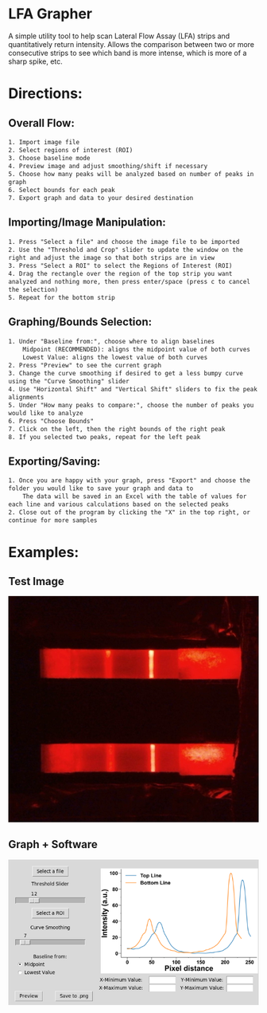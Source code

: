 # LFA Grapher

A simple utility tool to help scan Lateral Flow Assay (LFA) strips and quantitatively return intensity. Allows the comparison between two or more consecutive strips to see which band is more intense, which is more of a sharp spike, etc.

# Directions:

## Overall Flow:
	1. Import image file
	2. Select regions of interest (ROI)
	3. Choose baseline mode
	4. Preview image and adjust smoothing/shift if necessary
	5. Choose how many peaks will be analyzed based on number of peaks in graph
	6. Select bounds for each peak
	7. Export graph and data to your desired destination

## Importing/Image Manipulation:
	1. Press "Select a file" and choose the image file to be imported
	2. Use the "Threshold and Crop" slider to update the window on the right and adjust the image so that both strips are in view
	3. Press "Select a ROI" to select the Regions of Interest (ROI)
	4. Drag the rectangle over the region of the top strip you want analyzed and nothing more, then press enter/space (press c to cancel the selection)
	5. Repeat for the bottom strip

## Graphing/Bounds Selection:
	1. Under "Baseline from:", choose where to align baselines
		Midpoint (RECOMMENDED): aligns the midpoint value of both curves
		Lowest Value: aligns the lowest value of both curves
	2. Press "Preview" to see the current graph
	3. Change the curve smoothing if desired to get a less bumpy curve using the "Curve Smoothing" slider
	4. Use "Horizontal Shift" and "Vertical Shift" sliders to fix the peak alignments
	5. Under "How many peaks to compare:", choose the number of peaks you would like to analyze
	6. Press "Choose Bounds"
	7. Click on the left, then the right bounds of the right peak
	8. If you selected two peaks, repeat for the left peak

## Exporting/Saving:
	1. Once you are happy with your graph, press "Export" and choose the folder you would like to save your graph and data to
		The data will be saved in an Excel with the table of values for each line and various calculations based on the selected peaks
	2. Close out of the program by clicking the "X" in the top right, or continue for more samples


# Examples:

## Test Image

![test image](test-data/example.jpg)

## Graph + Software

![example image](test-data/screenshot.png)
